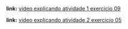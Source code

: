 **link:** [video explicando atividade 1 exercicio 09](https://drive.google.com/file/d/1x4SAps_EHzcQcP2vzV-ba2LYqj4gd6jH/view?usp=sharing)

**link:** [video explicando atividade 2 exercicio 05](https://drive.google.com/file/d/1NnbHkibMSNprWQftI_xtnL7uaGA2RT6S/view?usp=sharing)
